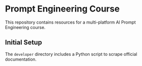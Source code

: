 # Prompt Engineering Course

This repository contains resources for a multi-platform AI Prompt Engineering course.

## Initial Setup

The `developer` directory includes a Python script to scrape official documentation.